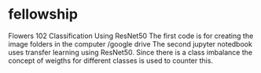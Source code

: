 # fellowship
Flowers 102 Classification Using ResNet50
The first code is for creating the image folders in the computer /google drive
The second jupyter notedbook uses transfer learning using ResNet50. 
Since there is a class imbalance the concept of weigths for different classes is used to counter this.
